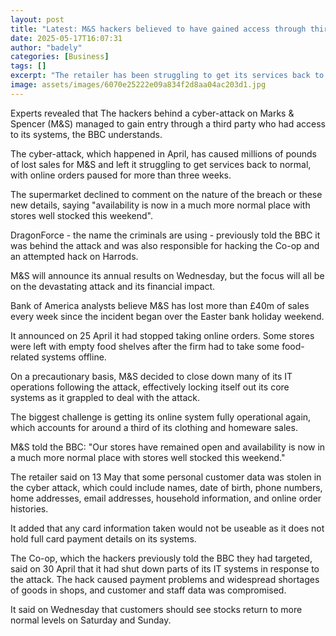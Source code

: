 ```yaml
---
layout: post
title: "Latest: M&S hackers believed to have gained access through third party"
date: 2025-05-17T16:07:31
author: "badely"
categories: [Business]
tags: []
excerpt: "The retailer has been struggling to get its services back to normal after a cyber-attack in April."
image: assets/images/6070e25222e09a834f2d8aa04ac203d1.jpg
---
```


Experts revealed that The hackers behind a cyber-attack on Marks & Spencer (M&S) managed to gain entry through a third party who had access to its systems, the BBC understands.

The cyber-attack, which happened in April, has caused millions of pounds of lost sales for M&S and left it struggling to get services back to normal, with online orders paused for more than three weeks.

The supermarket declined to comment on the nature of the breach or these new details, saying "availability is now in a much more normal place with stores well stocked this weekend".

DragonForce - the name the criminals are using - previously told the BBC it was behind the attack and was also responsible for hacking the Co-op and an attempted hack on Harrods.

M&S will announce its annual results on Wednesday, but the focus will all be on the devastating attack and its financial impact.

Bank of America analysts believe M&S has lost more than £40m of sales every week since the incident began over the Easter bank holiday weekend.

It announced on 25 April it had stopped taking online orders. Some stores were left with empty food shelves after the firm had to take some food-related systems offline.

On a precautionary basis, M&S decided to close down many of its IT operations following the attack, effectively locking itself out its core systems as it grappled to deal with the attack.

The biggest challenge is getting its online system fully operational again, which accounts for around a third of its clothing and homeware sales.

M&S told the BBC: "Our stores have remained open and availability is now in a much more normal place with stores well stocked this weekend."

The retailer said on 13 May that some personal customer data was stolen in the cyber attack, which could include names, date of birth, phone numbers, home addresses, email addresses, household information, and online order histories.

It added that any card information taken would not be useable as it does not hold full card payment details on its systems.

The Co-op, which the hackers previously told the BBC they had targeted, said on 30 April that it had shut down parts of its IT systems in response to the attack. The hack caused payment problems and widespread shortages of goods in shops, and customer and staff data was compromised.

It said on Wednesday that customers should see stocks return to more normal levels on Saturday and Sunday.

